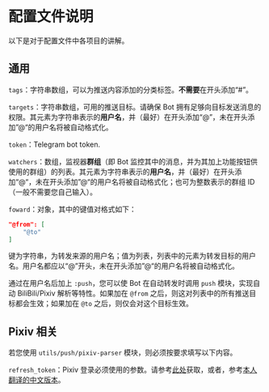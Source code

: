 # 配置文件说明

以下是对于配置文件中各项目的讲解。

## 通用

`tags`：字符串数组，可以为推送内容添加的分类标签。**不需要**在开头添加“#”。

`targets`：字符串数组，可用的推送目标。请确保 Bot 拥有足够向目标发送消息的权限。其元素为字符串表示的**用户名**，并（最好）在开头添加“@”，未在开头添加”@“的用户名将被自动格式化。

`token`：Telegram bot token.

`watchers`：数组，监视器**群组**（即 Bot 监控其中的消息，并为其加上功能按钮供使用的群组）的列表。其元素为字符串表示的**用户名**，并（最好）在开头添加“@“，未在开头添加”@“的用户名将被自动格式化；也可为整数表示的群组 ID（一般不需要您自己输入）。

`foward`：对象，其中的键值对格式如下：

```json
"@from": [
    "@to"
]
```

键为字符串，为转发来源的用户名；值为列表，列表中的元素为转发目标的用户名。用户名都应以“@”开头，未在开头添加”@“的用户名将被自动格式化。

通过在用户名后加上 `:push`，您可以使 Bot 在自动转发时调用 `push` 模块，实现自动 BiliBili/Pixiv 解析等特性。如果加在 `@from` 之后，则这对列表中的所有推送目标都会生效；如果加在 `@to` 之后，则仅会对这个目标生效。

## Pixiv 相关

若您使用 `utils/push/pixiv-parser` 模块，则必须按要求填写以下内容。

`refresh_token`：Pixiv 登录必须使用的参数。请参考[此处](https://gist.github.com/ZipFile/c9ebedb224406f4f11845ab700124362)获取，或者，参考[本人翻译的中文版本](https://github.com/finall1008/telegram-pixiv-bot/blob/master/docs/get_refresh_token.md)。
